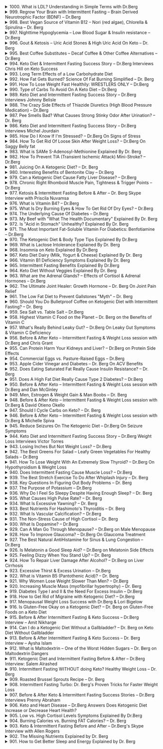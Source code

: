 <details>
<summary>1000. What is LDL? Understanding in Simple Terms with Dr.Berg</summary>

<a href="https://www.youtube.com/watch?v=7G_HzReT8xs" target="_blank">
    <img src="https://img.youtube.com/vi/7G_HzReT8xs/maxresdefault.jpg" width="200">
</a>


</details>

<details>
<summary>999. Regrow Your Brain with Intermittent Fasting – Brain Derived Neurotrophic Factor (BDNF) – Dr.Berg</summary>

<a href="https://www.youtube.com/watch?v=g_zjtwKAaf4" target="_blank">
    <img src="https://img.youtube.com/vi/g_zjtwKAaf4/maxresdefault.jpg" width="200">
</a>


</details>

<details>
<summary>998. Best Vegan Source of Vitamin B12 – Nori (red algae), Chlorella & Spirulina – Dr. Berg</summary>

<a href="https://www.youtube.com/watch?v=GL67Ney21mo" target="_blank">
    <img src="https://img.youtube.com/vi/GL67Ney21mo/maxresdefault.jpg" width="200">
</a>


</details>

<details>
<summary>997. Nighttime Hypoglycemia – Low Blood Sugar & Insulin resistance – Dr.Berg</summary>

<a href="https://www.youtube.com/watch?v=pSt6dxWWYY0" target="_blank">
    <img src="https://img.youtube.com/vi/pSt6dxWWYY0/maxresdefault.jpg" width="200">
</a>


</details>

<details>
<summary>996. Gout & Ketosis – Uric Acid Stones & High Uric Acid On Keto – Dr. Berg</summary>

<a href="https://www.youtube.com/watch?v=7nwc3mTacrI" target="_blank">
    <img src="https://img.youtube.com/vi/7nwc3mTacrI/maxresdefault.jpg" width="200">
</a>


</details>

<details>
<summary>995. Best Coffee Substitutes – Decaf Coffee & Other Coffee Alternatives – Dr.Berg</summary>

<a href="https://www.youtube.com/watch?v=egsDvNJDgGs" target="_blank">
    <img src="https://img.youtube.com/vi/egsDvNJDgGs/maxresdefault.jpg" width="200">
</a>


</details>

<details>
<summary>994. Keto Diet & Intermittent Fasting Success Story – Dr.Berg Interviews Chris Hill on Keto Success</summary>

<a href="https://www.youtube.com/watch?v=Au9UujxWF20" target="_blank">
    <img src="https://img.youtube.com/vi/Au9UujxWF20/maxresdefault.jpg" width="200">
</a>


</details>

<details>
<summary>993. Long Term Effects of a Low Carbohydrate Diet</summary>

<a href="https://www.youtube.com/watch?v=bFLM55uvL9U" target="_blank">
    <img src="https://img.youtube.com/vi/bFLM55uvL9U/maxresdefault.jpg" width="200">
</a>


</details>

<details>
<summary>992. How Fat Gets Burned? Science Of Fat Burning Simplified – Dr. Berg</summary>

<a href="https://www.youtube.com/watch?v=GJQaVRVdn_0" target="_blank">
    <img src="https://img.youtube.com/vi/GJQaVRVdn_0/maxresdefault.jpg" width="200">
</a>


</details>

<details>
<summary>991. How To Lose Weight Fast Healthily: WRESTLERS ONLY – Dr.Berg</summary>

<a href="https://www.youtube.com/watch?v=WqnETFltxtM" target="_blank">
    <img src="https://img.youtube.com/vi/WqnETFltxtM/maxresdefault.jpg" width="200">
</a>


</details>

<details>
<summary>990. Type of Carbs To Avoid On A Keto Diet – Dr.Berg</summary>

<a href="https://www.youtube.com/watch?v=vkVB5-BJEls" target="_blank">
    <img src="https://img.youtube.com/vi/vkVB5-BJEls/maxresdefault.jpg" width="200">
</a>


</details>

<details>
<summary>989. Keto Diet and Intermittent Fasting Success Story – Dr.Berg Interviews Johnny Belisle</summary>

<a href="https://www.youtube.com/watch?v=Zd4R14mBcFw" target="_blank">
    <img src="https://img.youtube.com/vi/Zd4R14mBcFw/maxresdefault.jpg" width="200">
</a>


</details>

<details>
<summary>988. The Crazy Side Effects of Thiazide Diuretics (High Blood Pressure Medication) – Dr.Berg</summary>

<a href="https://www.youtube.com/watch?v=JfOBh1cAArk" target="_blank">
    <img src="https://img.youtube.com/vi/JfOBh1cAArk/maxresdefault.jpg" width="200">
</a>


</details>

<details>
<summary>987. Pee Smells Bad? What Causes Strong Stinky Odor After Urination? – Dr. Berg</summary>

<a href="https://www.youtube.com/watch?v=o6xh5DHbsiw" target="_blank">
    <img src="https://img.youtube.com/vi/o6xh5DHbsiw/maxresdefault.jpg" width="200">
</a>


</details>

<details>
<summary>986. Keto Diet and Intermittent Fasting Success Story – Dr.Berg Interviews Michel Jourdain</summary>

<a href="https://www.youtube.com/watch?v=IQf5zeUhJxw" target="_blank">
    <img src="https://img.youtube.com/vi/IQf5zeUhJxw/maxresdefault.jpg" width="200">
</a>


</details>

<details>
<summary>985. How Do I Know If I'm Stressed? – Dr.Berg On Signs of Stress</summary>

<a href="https://www.youtube.com/watch?v=XZnvdTg_SSE" target="_blank">
    <img src="https://img.youtube.com/vi/XZnvdTg_SSE/maxresdefault.jpg" width="200">
</a>


</details>

<details>
<summary>984. How To Get Rid Of Loose Skin After Weight Loss? – Dr.Berg On Saggy Belly fat</summary>

<a href="https://www.youtube.com/watch?v=DhH4sy2U4vw" target="_blank">
    <img src="https://img.youtube.com/vi/DhH4sy2U4vw/maxresdefault.jpg" width="200">
</a>


</details>

<details>
<summary>983. What is SAMe S-Adenosyl-Methionine Explained By Dr. Berg</summary>

<a href="https://www.youtube.com/watch?v=nVWzOdxDlh8" target="_blank">
    <img src="https://img.youtube.com/vi/nVWzOdxDlh8/maxresdefault.jpg" width="200">
</a>


</details>

<details>
<summary>982. How To Prevent TIA (Transient Ischemic Attack) Mini-Stroke? – Dr.Berg</summary>

<a href="https://www.youtube.com/watch?v=NEQsqwT3xYk" target="_blank">
    <img src="https://img.youtube.com/vi/NEQsqwT3xYk/maxresdefault.jpg" width="200">
</a>


</details>

<details>
<summary>981. Juicing On A Ketogenic Diet? – Dr. Berg</summary>

<a href="https://www.youtube.com/watch?v=hwZHaNOwMDk" target="_blank">
    <img src="https://img.youtube.com/vi/hwZHaNOwMDk/maxresdefault.jpg" width="200">
</a>


</details>

<details>
<summary>980. Interesting Benefits of Bentonite Clay – Dr.Berg</summary>

<a href="https://www.youtube.com/watch?v=9ye2Swt3YTo" target="_blank">
    <img src="https://img.youtube.com/vi/9ye2Swt3YTo/maxresdefault.jpg" width="200">
</a>


</details>

<details>
<summary>979. Can a Ketogenic Diet Cause Fatty Liver Disease? – Dr.Berg</summary>

<a href="https://www.youtube.com/watch?v=8HNzrn_5nFw" target="_blank">
    <img src="https://img.youtube.com/vi/8HNzrn_5nFw/maxresdefault.jpg" width="200">
</a>


</details>

<details>
<summary>978. Chronic Right Rhomboid Muscle Pain, Tightness & Trigger Points – Dr.Berg</summary>

<a href="https://www.youtube.com/watch?v=RzzTNlJqCW0" target="_blank">
    <img src="https://img.youtube.com/vi/RzzTNlJqCW0/maxresdefault.jpg" width="200">
</a>


</details>

<details>
<summary>977. Ketosis & Intermittent Fasting Before & After – Dr. Berg Skype Interview with Priscila Nuvamsa</summary>

<a href="https://www.youtube.com/watch?v=OjJ1VbmbwQc" target="_blank">
    <img src="https://img.youtube.com/vi/OjJ1VbmbwQc/maxresdefault.jpg" width="200">
</a>


</details>

<details>
<summary>976. What is Vitamin B4? – Dr.Berg</summary>

<a href="https://www.youtube.com/watch?v=oC3CRPlHVVQ" target="_blank">
    <img src="https://img.youtube.com/vi/oC3CRPlHVVQ/maxresdefault.jpg" width="200">
</a>


</details>

<details>
<summary>975. What Is Dry Burning Eyes & How To Get Rid Of Dry Eyes? – Dr.Berg</summary>

<a href="https://www.youtube.com/watch?v=It3Bn4hbWzg" target="_blank">
    <img src="https://img.youtube.com/vi/It3Bn4hbWzg/maxresdefault.jpg" width="200">
</a>


</details>

<details>
<summary>974. The Underlying Cause Of Diabetes – Dr.Berg</summary>

<a href="https://www.youtube.com/watch?v=rgQ1ffvr5W0" target="_blank">
    <img src="https://img.youtube.com/vi/rgQ1ffvr5W0/maxresdefault.jpg" width="200">
</a>


</details>

<details>
<summary>973. My Beef with "What The Health Documentary" Explained By Dr. Berg</summary>

<a href="https://www.youtube.com/watch?v=6F-vU0VdhEk" target="_blank">
    <img src="https://img.youtube.com/vi/6F-vU0VdhEk/maxresdefault.jpg" width="200">
</a>


</details>

<details>
<summary>972. Is "Acid in Stomach" Unhealthy? Explained By Dr. Berg</summary>

<a href="https://www.youtube.com/watch?v=sHfYr4SGeHo" target="_blank">
    <img src="https://img.youtube.com/vi/sHfYr4SGeHo/maxresdefault.jpg" width="200">
</a>


</details>

<details>
<summary>971. The Most Important Fat-Soluble Vitamin For Diabetics: Benfotiamine – Dr.Berg</summary>

<a href="https://www.youtube.com/watch?v=szY9ijBUDUs" target="_blank">
    <img src="https://img.youtube.com/vi/szY9ijBUDUs/maxresdefault.jpg" width="200">
</a>


</details>

<details>
<summary>970. The Ketogenic Diet & Body Type Tips Explained By Dr.Berg</summary>

<a href="https://www.youtube.com/watch?v=z5nYcy9Vb5U" target="_blank">
    <img src="https://img.youtube.com/vi/z5nYcy9Vb5U/maxresdefault.jpg" width="200">
</a>


</details>

<details>
<summary>969. What is Lactose Intolerance Explained By Dr. Berg</summary>

<a href="https://www.youtube.com/watch?v=iRPzSRWNjyY" target="_blank">
    <img src="https://img.youtube.com/vi/iRPzSRWNjyY/maxresdefault.jpg" width="200">
</a>


</details>

<details>
<summary>968. Insomnia on Keto Explained By Dr.Berg</summary>

<a href="https://www.youtube.com/watch?v=cqbQAWpOJVE" target="_blank">
    <img src="https://img.youtube.com/vi/cqbQAWpOJVE/maxresdefault.jpg" width="200">
</a>


</details>

<details>
<summary>967. Keto Diet Dairy (Milk, Yogurt & Cheese) Explained By Dr. Berg</summary>

<a href="https://www.youtube.com/watch?v=kuUTAT5N24k" target="_blank">
    <img src="https://img.youtube.com/vi/kuUTAT5N24k/maxresdefault.jpg" width="200">
</a>


</details>

<details>
<summary>966. Vitamin B1 Deficiency Symptoms Explained By Dr. Berg</summary>

<a href="https://www.youtube.com/watch?v=5M5xP_Sv4xQ" target="_blank">
    <img src="https://img.youtube.com/vi/5M5xP_Sv4xQ/maxresdefault.jpg" width="200">
</a>


</details>

<details>
<summary>965. Intermittent Fasting Benefits Explained By Dr.Berg</summary>

<a href="https://www.youtube.com/watch?v=JlmSOqjJhKo" target="_blank">
    <img src="https://img.youtube.com/vi/JlmSOqjJhKo/maxresdefault.jpg" width="200">
</a>


</details>

<details>
<summary>964. Keto Diet Without Veggies Explained By Dr. Berg</summary>

<a href="https://www.youtube.com/watch?v=BC0mRQLoqNA" target="_blank">
    <img src="https://img.youtube.com/vi/BC0mRQLoqNA/maxresdefault.jpg" width="200">
</a>


</details>

<details>
<summary>963. What are the Adrenal Glands? – Effects of Cortisol & Adrenal Hormones – Dr.Berg</summary>

<a href="https://www.youtube.com/watch?v=9225P7K7bSs" target="_blank">
    <img src="https://img.youtube.com/vi/9225P7K7bSs/maxresdefault.jpg" width="200">
</a>


</details>

<details>
<summary>962. The Ultimate Joint Healer: Growth Hormone – Dr. Berg On Joint Pain Relief</summary>

<a href="https://www.youtube.com/watch?v=iDyRN9m2mec" target="_blank">
    <img src="https://img.youtube.com/vi/iDyRN9m2mec/maxresdefault.jpg" width="200">
</a>


</details>

<details>
<summary>961. The Low Fat Diet to Prevent Gallstones "Myth" – Dr. Berg</summary>

<a href="https://www.youtube.com/watch?v=NC5mJwiX6wA" target="_blank">
    <img src="https://img.youtube.com/vi/NC5mJwiX6wA/maxresdefault.jpg" width="200">
</a>


</details>

<details>
<summary>960. Should You Do Bulletproof Coffee on Ketogenic Diet with Intermittent Fasting? – Dr. Berg</summary>

<a href="https://www.youtube.com/watch?v=K4UDZoQjvTQ" target="_blank">
    <img src="https://img.youtube.com/vi/K4UDZoQjvTQ/maxresdefault.jpg" width="200">
</a>


</details>

<details>
<summary>959. Sea Salt vs. Table Salt – Dr.Berg</summary>

<a href="https://www.youtube.com/watch?v=FXdpYjp812o" target="_blank">
    <img src="https://img.youtube.com/vi/FXdpYjp812o/maxresdefault.jpg" width="200">
</a>


</details>

<details>
<summary>958. Highest Vitamin C Food on the Planet – Dr. Berg on the Benefits of Vitamin C</summary>

<a href="https://www.youtube.com/watch?v=Wj9tIVIRqSY" target="_blank">
    <img src="https://img.youtube.com/vi/Wj9tIVIRqSY/maxresdefault.jpg" width="200">
</a>


</details>

<details>
<summary>957. What's Really Behind Leaky Gut? – Dr.Berg On Leaky Gut Symptoms  & Vitamin C Deficiency</summary>

<a href="https://www.youtube.com/watch?v=3pjaXjmZWpU" target="_blank">
    <img src="https://img.youtube.com/vi/3pjaXjmZWpU/maxresdefault.jpg" width="200">
</a>


</details>

<details>
<summary>956. Before & After Keto – Intermittent Fasting & Weight Loss session with Dr.Berg and Chris Grant</summary>

<a href="https://www.youtube.com/watch?v=WNq1IDBOO-U" target="_blank">
    <img src="https://img.youtube.com/vi/WNq1IDBOO-U/maxresdefault.jpg" width="200">
</a>


</details>

<details>
<summary>955. Can Protein Harm Your Kidneys and Liver? – Dr.Berg on Protein Side Effects</summary>

<a href="https://www.youtube.com/watch?v=Hrxqd9A0GvA" target="_blank">
    <img src="https://img.youtube.com/vi/Hrxqd9A0GvA/maxresdefault.jpg" width="200">
</a>


</details>

<details>
<summary>954. Commercial Eggs vs. Pasture-Raised Eggs – Dr.Berg</summary>

<a href="https://www.youtube.com/watch?v=_l0LMxrWGAo" target="_blank">
    <img src="https://img.youtube.com/vi/_l0LMxrWGAo/maxresdefault.jpg" width="200">
</a>


</details>

<details>
<summary>953. Apple Cider Vinegar and Diabetes – Dr. Berg On ACV Benefits</summary>

<a href="https://www.youtube.com/watch?v=elutqxNJmG4" target="_blank">
    <img src="https://img.youtube.com/vi/elutqxNJmG4/maxresdefault.jpg" width="200">
</a>


</details>

<details>
<summary>952. Does Eating Saturated Fat Really Cause Insulin Resistance? – Dr. Berg</summary>

<a href="https://www.youtube.com/watch?v=z33CGmmD30g" target="_blank">
    <img src="https://img.youtube.com/vi/z33CGmmD30g/maxresdefault.jpg" width="200">
</a>


</details>

<details>
<summary>951. Does A High Fat Diet Really Cause Type 2 Diabetes? – Dr.Berg</summary>

<a href="https://www.youtube.com/watch?v=0bbBkrYqmZE" target="_blank">
    <img src="https://img.youtube.com/vi/0bbBkrYqmZE/maxresdefault.jpg" width="200">
</a>


</details>

<details>
<summary>950. Before & After Keto – Intermittent Fasting & Weight Loss session with Dr.Berg and Dan McGinley</summary>

<a href="https://www.youtube.com/watch?v=u1pr3J3WJJg" target="_blank">
    <img src="https://img.youtube.com/vi/u1pr3J3WJJg/maxresdefault.jpg" width="200">
</a>


</details>

<details>
<summary>949. Men, Estrogen & Weight Gain & Man Boobs – Dr. Berg</summary>

<a href="https://www.youtube.com/watch?v=9U_ud4x_Zj4" target="_blank">
    <img src="https://img.youtube.com/vi/9U_ud4x_Zj4/maxresdefault.jpg" width="200">
</a>


</details>

<details>
<summary>948. Before & After Keto – Intermittent Fasting & Weight Loss session with Dr.Berg & David Otieno Okello</summary>

<a href="https://www.youtube.com/watch?v=h_qZEc5eWSM" target="_blank">
    <img src="https://img.youtube.com/vi/h_qZEc5eWSM/maxresdefault.jpg" width="200">
</a>


</details>

<details>
<summary>947. Should I Cycle Carbs on Keto? – Dr. Berg</summary>

<a href="https://www.youtube.com/watch?v=0iXSyfjuhX8" target="_blank">
    <img src="https://img.youtube.com/vi/0iXSyfjuhX8/maxresdefault.jpg" width="200">
</a>


</details>

<details>
<summary>946. Before & After Keto – Intermittent Fasting & Weight Loss session with Dr.Berg & Michelle Spiva</summary>

<a href="https://www.youtube.com/watch?v=kwX-8qqmYDE" target="_blank">
    <img src="https://img.youtube.com/vi/kwX-8qqmYDE/maxresdefault.jpg" width="200">
</a>


</details>

<details>
<summary>945. Reduce Seizures On The Ketogenic Diet – Dr.Berg On Seizure Symptoms</summary>

<a href="https://www.youtube.com/watch?v=TZQ8Iv3MsIM" target="_blank">
    <img src="https://img.youtube.com/vi/TZQ8Iv3MsIM/maxresdefault.jpg" width="200">
</a>


</details>

<details>
<summary>944. Keto Diet and Intermittent Fasting Success Story – Dr.Berg Weight Loss Interviews Victor Torres</summary>

<a href="https://www.youtube.com/watch?v=hABNs3kTaTU" target="_blank">
    <img src="https://img.youtube.com/vi/hABNs3kTaTU/maxresdefault.jpg" width="200">
</a>


</details>

<details>
<summary>943. Losing Inches But Not Weight Loss? – Dr.Berg</summary>

<a href="https://www.youtube.com/watch?v=Gz8c5rry6D4" target="_blank">
    <img src="https://img.youtube.com/vi/Gz8c5rry6D4/maxresdefault.jpg" width="200">
</a>


</details>

<details>
<summary>942. The Best Greens For Salad – Leafy Green Vegetables For Healthy Salads – Dr.Berg</summary>

<a href="https://www.youtube.com/watch?v=q_IibOKFlm0" target="_blank">
    <img src="https://img.youtube.com/vi/q_IibOKFlm0/maxresdefault.jpg" width="200">
</a>


</details>

<details>
<summary>941. How To Lose Weight With An Extremely Slow Thyroid? – Dr.Berg On Hypothyroidism & Weight Loss</summary>

<a href="https://www.youtube.com/watch?v=c5bUCdu3UxU" target="_blank">
    <img src="https://img.youtube.com/vi/c5bUCdu3UxU/maxresdefault.jpg" width="200">
</a>


</details>

<details>
<summary>940. Does Intermittent Fasting Cause Muscle Loss? – Dr.Berg</summary>

<a href="https://www.youtube.com/watch?v=ovESvZSue6o" target="_blank">
    <img src="https://img.youtube.com/vi/ovESvZSue6o/maxresdefault.jpg" width="200">
</a>


</details>

<details>
<summary>939. The Best Stretch Exercise To Do After Whiplash Injury – Dr. Berg</summary>

<a href="https://www.youtube.com/watch?v=BEljWKzQJyI" target="_blank">
    <img src="https://img.youtube.com/vi/BEljWKzQJyI/maxresdefault.jpg" width="200">
</a>


</details>

<details>
<summary>938. Key Questions In Figuring Out Body Problems – Dr. Berg</summary>

<a href="https://www.youtube.com/watch?v=t0vTVTOGJec" target="_blank">
    <img src="https://img.youtube.com/vi/t0vTVTOGJec/maxresdefault.jpg" width="200">
</a>


</details>

<details>
<summary>937. The Purpose of Potassium – Dr.Berg</summary>

<a href="https://www.youtube.com/watch?v=Lp4HZLC0v34" target="_blank">
    <img src="https://img.youtube.com/vi/Lp4HZLC0v34/maxresdefault.jpg" width="200">
</a>


</details>

<details>
<summary>936. Why Do I Feel So Sleepy Despite Having Enough Sleep? – Dr. Berg</summary>

<a href="https://www.youtube.com/watch?v=NLN8NT7lsqw" target="_blank">
    <img src="https://img.youtube.com/vi/NLN8NT7lsqw/maxresdefault.jpg" width="200">
</a>


</details>

<details>
<summary>935. What Causes High Pulse Rate? – Dr. Berg</summary>

<a href="https://www.youtube.com/watch?v=M-eP69y5a6Q" target="_blank">
    <img src="https://img.youtube.com/vi/M-eP69y5a6Q/maxresdefault.jpg" width="200">
</a>


</details>

<details>
<summary>934. What Is Excessive Yawning? – Dr. Berg</summary>

<a href="https://www.youtube.com/watch?v=XzHIZdGXpjM" target="_blank">
    <img src="https://img.youtube.com/vi/XzHIZdGXpjM/maxresdefault.jpg" width="200">
</a>


</details>

<details>
<summary>933. Best Nutrients For Hashimoto's Thyroiditis – Dr. Berg</summary>

<a href="https://www.youtube.com/watch?v=ioIYatKpDxE" target="_blank">
    <img src="https://img.youtube.com/vi/ioIYatKpDxE/maxresdefault.jpg" width="200">
</a>


</details>

<details>
<summary>932. What Is Vascular Calcification? – Dr.Berg</summary>

<a href="https://www.youtube.com/watch?v=L4-E48eNvxk" target="_blank">
    <img src="https://img.youtube.com/vi/L4-E48eNvxk/maxresdefault.jpg" width="200">
</a>


</details>

<details>
<summary>931. The Non-Stress Cause of High Cortisol – Dr. Berg</summary>

<a href="https://www.youtube.com/watch?v=BiYuIsBzBE4" target="_blank">
    <img src="https://img.youtube.com/vi/BiYuIsBzBE4/maxresdefault.jpg" width="200">
</a>


</details>

<details>
<summary>930. What Is Dopamine? – Dr.Berg</summary>

<a href="https://www.youtube.com/watch?v=NUNorglHg1U" target="_blank">
    <img src="https://img.youtube.com/vi/NUNorglHg1U/maxresdefault.jpg" width="200">
</a>


</details>

<details>
<summary>929. Can A Man Go Through Menopause? – Dr.Berg on Male Menopause</summary>

<a href="https://www.youtube.com/watch?v=zcwFtEI5gtM" target="_blank">
    <img src="https://img.youtube.com/vi/zcwFtEI5gtM/maxresdefault.jpg" width="200">
</a>


</details>

<details>
<summary>928. How To Improve Glaucoma? – Dr.Berg On Glaucoma Treatment</summary>

<a href="https://www.youtube.com/watch?v=-7IawR3gJMw" target="_blank">
    <img src="https://img.youtube.com/vi/-7IawR3gJMw/maxresdefault.jpg" width="200">
</a>


</details>

<details>
<summary>927. The Best Natural AntiHistamine for Sinus & Lung Congestion – Dr.Berg</summary>

<a href="https://www.youtube.com/watch?v=X1Rs4o7Bgjg" target="_blank">
    <img src="https://img.youtube.com/vi/X1Rs4o7Bgjg/maxresdefault.jpg" width="200">
</a>


</details>

<details>
<summary>926. Is Melatonin a Good Sleep Aid? – Dr.Berg on Melatonin Side Effects</summary>

<a href="https://www.youtube.com/watch?v=ttvrIK-F68E" target="_blank">
    <img src="https://img.youtube.com/vi/ttvrIK-F68E/maxresdefault.jpg" width="200">
</a>


</details>

<details>
<summary>925. Feeling Dizzy When You Stand Up? – Dr. Berg</summary>

<a href="https://www.youtube.com/watch?v=eVlnNTy4MOw" target="_blank">
    <img src="https://img.youtube.com/vi/eVlnNTy4MOw/maxresdefault.jpg" width="200">
</a>


</details>

<details>
<summary>924. How To Repair Liver Damage After Alcohol? – Dr.Berg on Liver Cirrhosis</summary>

<a href="https://www.youtube.com/watch?v=qdQ-2m-czIc" target="_blank">
    <img src="https://img.youtube.com/vi/qdQ-2m-czIc/maxresdefault.jpg" width="200">
</a>


</details>

<details>
<summary>923. Excessive Thirst & Excess Urination – Dr.Berg</summary>

<a href="https://www.youtube.com/watch?v=cV1dSHyYXnA" target="_blank">
    <img src="https://img.youtube.com/vi/cV1dSHyYXnA/maxresdefault.jpg" width="200">
</a>


</details>

<details>
<summary>922. What is Vitamin B5 (Pantothenic Acid)? – Dr. Berg</summary>

<a href="https://www.youtube.com/watch?v=rxXc_KryJ4w" target="_blank">
    <img src="https://img.youtube.com/vi/rxXc_KryJ4w/maxresdefault.jpg" width="200">
</a>


</details>

<details>
<summary>921. Why Women Lose Weight Slower Than Men? – Dr.Berg</summary>

<a href="https://www.youtube.com/watch?v=oe6tyBUnCO4" target="_blank">
    <img src="https://img.youtube.com/vi/oe6tyBUnCO4/maxresdefault.jpg" width="200">
</a>


</details>

<details>
<summary>920. Increasing Muscle Mass (myofibrillar hypertrophy) – Dr. Berg</summary>

<a href="https://www.youtube.com/watch?v=YCGQp-ApeCc" target="_blank">
    <img src="https://img.youtube.com/vi/YCGQp-ApeCc/maxresdefault.jpg" width="200">
</a>


</details>

<details>
<summary>919. Diabetes Type I and II & the Need For Excess Insulin – Dr.Berg</summary>

<a href="https://www.youtube.com/watch?v=J8h3UTeq9_g" target="_blank">
    <img src="https://img.youtube.com/vi/J8h3UTeq9_g/maxresdefault.jpg" width="200">
</a>


</details>

<details>
<summary>918. How to Get Rid of Migraine with Ketogenic Diet? – Dr.Berg</summary>

<a href="https://www.youtube.com/watch?v=IKRCjY0h1oo" target="_blank">
    <img src="https://img.youtube.com/vi/IKRCjY0h1oo/maxresdefault.jpg" width="200">
</a>


</details>

<details>
<summary>917. Menopausal Weight Loss Success with Dr.Berg & Lori Bigelow</summary>

<a href="https://www.youtube.com/watch?v=ZRSIFbM8YCo" target="_blank">
    <img src="https://img.youtube.com/vi/ZRSIFbM8YCo/maxresdefault.jpg" width="200">
</a>


</details>

<details>
<summary>916. Is Gluten-Free Okay on a Ketogenic Diet? – Dr. Berg on Gluten-Free Foods on a Keto Diet</summary>

<a href="https://www.youtube.com/watch?v=GBtT98YoPxY" target="_blank">
    <img src="https://img.youtube.com/vi/GBtT98YoPxY/maxresdefault.jpg" width="200">
</a>


</details>

<details>
<summary>915. Before & After Intermittent Fasting & Keto Success – Dr.Berg Interview – Amit Nikharge</summary>

<a href="https://www.youtube.com/watch?v=2jBcyu4OgFI" target="_blank">
    <img src="https://img.youtube.com/vi/2jBcyu4OgFI/maxresdefault.jpg" width="200">
</a>


</details>

<details>
<summary>914. Can I do a Ketogenic Diet Without a Gallbladder? – Dr. Berg on Keto Diet Without Gallbladder</summary>

<a href="https://www.youtube.com/watch?v=y3dTMLPPnPQ" target="_blank">
    <img src="https://img.youtube.com/vi/y3dTMLPPnPQ/maxresdefault.jpg" width="200">
</a>


</details>

<details>
<summary>913. Before & After Intermittent Fasting & Keto Success – Dr. Berg Interview – Aysha Islam</summary>

<a href="https://www.youtube.com/watch?v=p4Uo5egFKCA" target="_blank">
    <img src="https://img.youtube.com/vi/p4Uo5egFKCA/maxresdefault.jpg" width="200">
</a>


</details>

<details>
<summary>912. What is Maltodextrin – One of the Worst Hidden Sugars – Dr. Berg on Maltodextrin Dangers</summary>

<a href="https://www.youtube.com/watch?v=rwpVDXZqq24" target="_blank">
    <img src="https://img.youtube.com/vi/rwpVDXZqq24/maxresdefault.jpg" width="200">
</a>


</details>

<details>
<summary>911. Ketogenic Diet and Intermittent Fasting Before & After – Dr.Berg Interview: Salem Alrashed</summary>

<a href="https://www.youtube.com/watch?v=ndYz9N0I454" target="_blank">
    <img src="https://img.youtube.com/vi/ndYz9N0I454/maxresdefault.jpg" width="200">
</a>


</details>

<details>
<summary>910. Intermittent Fasting WITHOUT doing Keto? Healthy Weight Loss – Dr. Berg</summary>

<a href="https://www.youtube.com/watch?v=rjnQZfeqHBw" target="_blank">
    <img src="https://img.youtube.com/vi/rjnQZfeqHBw/maxresdefault.jpg" width="200">
</a>


</details>

<details>
<summary>909. Roasted Brussel Sprouts Recipe – Dr. Berg</summary>

<a href="https://www.youtube.com/watch?v=mp9Phm2zqiQ" target="_blank">
    <img src="https://img.youtube.com/vi/mp9Phm2zqiQ/maxresdefault.jpg" width="200">
</a>


</details>

<details>
<summary>908. Intermittent Fasting Turbo: Dr. Berg's Proven Tricks for Faster Weight Loss</summary>

<a href="https://www.youtube.com/watch?v=SYVvqY-evqQ" target="_blank">
    <img src="https://img.youtube.com/vi/SYVvqY-evqQ/maxresdefault.jpg" width="200">
</a>


</details>

<details>
<summary>907. Before & After Keto & Intermittent Fasting Success Stories – Dr.Berg Interviews Prenny Abraham</summary>

<a href="https://www.youtube.com/watch?v=pmOA_NOI25U" target="_blank">
    <img src="https://img.youtube.com/vi/pmOA_NOI25U/maxresdefault.jpg" width="200">
</a>


</details>

<details>
<summary>906. Keto and Heart Disease – Dr.Berg Answers Does Ketogenic Diet Increase or Decrease Heart Health?</summary>

<a href="https://www.youtube.com/watch?v=a3oFUywz5DI" target="_blank">
    <img src="https://img.youtube.com/vi/a3oFUywz5DI/maxresdefault.jpg" width="200">
</a>


</details>

<details>
<summary>905. Low vs. High Cortisol Levels Symptoms Explained By Dr.Berg</summary>

<a href="https://www.youtube.com/watch?v=7ugn924mFCo" target="_blank">
    <img src="https://img.youtube.com/vi/7ugn924mFCo/maxresdefault.jpg" width="200">
</a>


</details>

<details>
<summary>904. Burning Calories vs. Burning FAT Calories? – Dr. Berg</summary>

<a href="https://www.youtube.com/watch?v=Vqdy0RxsCvw" target="_blank">
    <img src="https://img.youtube.com/vi/Vqdy0RxsCvw/maxresdefault.jpg" width="200">
</a>


</details>

<details>
<summary>903. Keto & Intermittent Fasting Before and After – Dr.Berg's Skype Interview with Allen Rogers</summary>

<a href="https://www.youtube.com/watch?v=s2k8qIWV2ec" target="_blank">
    <img src="https://img.youtube.com/vi/s2k8qIWV2ec/maxresdefault.jpg" width="200">
</a>


</details>

<details>
<summary>902. The Missing Nutrients Explained by Dr. Berg</summary>

<a href="https://www.youtube.com/watch?v=6a-_HucXYN0" target="_blank">
    <img src="https://img.youtube.com/vi/6a-_HucXYN0/maxresdefault.jpg" width="200">
</a>


</details>

<details>
<summary>901. How to Get Better Sleep and Energy Explained by Dr. Berg</summary>

<a href="https://www.youtube.com/watch?v=KGHHqefwtr0" target="_blank">
    <img src="https://img.youtube.com/vi/KGHHqefwtr0/maxresdefault.jpg" width="200">
</a>


</details>

